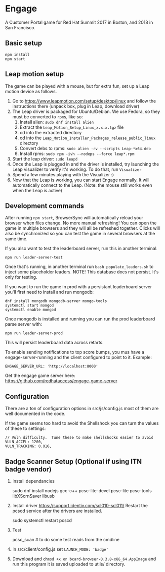 # Engage

A Customer Portal game for Red Hat Summit 2017 in Boston, and 2018 in San Francisco.

## Basic setup

    npm install
    npm start

## Leap motion setup

The game can be played with a mouse, but for extra fun, set up a Leap motion device as follows.

  1. Go to https://www.leapmotion.com/setup/desktop/linux and follow the instructions there (unpack box, plug in Leap, download driver)
  2. The Leap driver is packaged for Ubuntu/Debian.  We use Fedora, so they must be converted to `rpm`s, like so:
     1. Install alien: `sudo dnf install alien`
     2. Extract the `Leap_Motion_Setup_Linux_x.x.x.tgz` file
     3. cd into the extracted directory
     4. cd into the `Leap_Motion_Installer_Packages_release_public_linux` directory
     5. Convert debs to rpms: `sudo alien -rv --scripts Leap-*x64.deb`
     6. Install rpms: `sudo rpm -ivh --nodeps --force leap*.rpm`
  3. Start the leap driver: `sudo leapd`
  4. Once the Leap is plugged in and the driver is installed, try launching the Leap visualizer to verify it's working.  To do that, run `Visualizer`
  5. Spend a few minutes playing with the Visualizer :)
  6. Now that the Leap is working, you can start Engage normally.  It will automatically connect to the Leap.  (Note: the mouse still works even when the Leap is active)

## Development commands

After running `npm start`, BrowserSync will automatically reload your browser
when files change.  No more manual refreshing!  You can open the game in
multiple browsers and they will all be refreshed together.  Clicks will also be
synchronized so you can test the game in several browsers at the same time.

If you also want to test the leaderboard server, run this in another terminal:

    npm run leader-server-test

Once that's running, in another terminal run `bash populate_leaders.sh` to inject some placeholder leaders.  NOTE! This database does not persist.  It's only for testing.

If you want to run the game in prod with a persistant leaderboard server you'll first need to install and run mongodb:

    dnf install mongodb mongodb-server mongo-tools
    systemctl start mongod
    systemctl enable mongod

Once mongodb is installed and running you can run the prod leaderboard parse server with:

    npm run leader-server-prod

This will persist leaderboard data across retarts.

To enable sending notifications to top score bumps, you mus have a engage-server-running
and the client configured to point to it. Example:

    ENGAGE_SERVER_URL: 'http://localhost:8000'
    
Get the engage game server here: https://github.com/redhataccess/engage-game-server

## Configuration

There are a ton of configuration options in src/js/config.js  most of them are well documented in the code.

If the game seems too hard to avoid the Shellshock you can turn the values of these to settings:

    // Vuln difficulty.  Tune these to make shellshocks easier to avoid
    VULN_ACCEL: 1200,
    VULN_TRACKING: 0.016,
    
## Badge Scanner Setup (Optional if using ITN badge vendor)

1. Install dependancies

    sudo dnf install nodejs gcc-c++ pcsc-lite-devel pcsc-lite pcsc-tools libXScrnSaver libusb

2. Install driver
https://support.identiv.com/scl010-scl011/
Restart the pcscd service after the drivers are installed.

    sudo systemctl restart pcscd
    
2. Test

     pcsc_scan # to do some test reads from the cmdline
     
3. In src/client/config.js  set `LAUNCH_MODE: 'badge'`
4. Download and `chmod +x on bcard-browser-0.3.8-x86_64.AppImage`  and run this program it is saved uploaded to utils/ directory.
